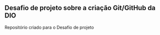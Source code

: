 ## Desafio de projeto sobre a criação Git/GitHub da DIO
Repositório criado para o Desafio de projeto

